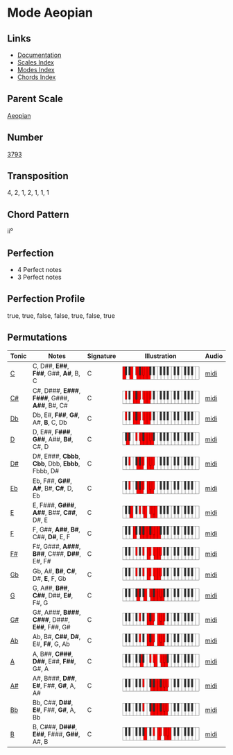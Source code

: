 # Mode Aeopian

## Links

- [Documentation](README.md)
- [Scales Index](Scales.md)
- [Modes Index](Modes.md)
- [Chords Index](Chords.md)

## Parent Scale

[Aeopian](ScaleAeopian.md)

## Number

[3793](https://ianring.com/musictheory/scales/3793)

## Transposition

4, 2, 1, 2, 1, 1, 1

## Chord Pattern

ii⁰

## Perfection

- 4 Perfect notes
- 3 Perfect notes

## Perfection Profile

true, true, false, false, true, false, true

## Permutations

| Tonic | Notes | Signature | Illustration | Audio |
|-------|-------|-----------|--------------|-------|
| [C](ModeCNaturalAeopian.md) | C, D##, **E##**, **F##**, G##, **A#**, B, C | C | ![CNaturalAeopian](ModeCNaturalAeopian.png) | [midi](https://github.com/edipermadi/music/blob/main/docs/ModeCNaturalAeopian.mid?raw=true) |
| [C#](ModeCSharpAeopian.md) | C#, D###, **E###**, **F###**, G###, **A##**, B#, C# | C | ![CSharpAeopian](ModeCSharpAeopian.png) | [midi](https://github.com/edipermadi/music/blob/main/docs/ModeCSharpAeopian.mid?raw=true) |
| [Db](ModeDFlatAeopian.md) | Db, E#, **F##**, **G#**, A#, **B**, C, Db | C | ![DFlatAeopian](ModeDFlatAeopian.png) | [midi](https://github.com/edipermadi/music/blob/main/docs/ModeDFlatAeopian.mid?raw=true) |
| [D](ModeDNaturalAeopian.md) | D, E##, **F###**, **G##**, A##, **B#**, C#, D | C | ![DNaturalAeopian](ModeDNaturalAeopian.png) | [midi](https://github.com/edipermadi/music/blob/main/docs/ModeDNaturalAeopian.mid?raw=true) |
| [D#](ModeDSharpAeopian.md) | D#, E###, **Cbbb**, **Cbb**, Dbb, **Ebbb**, Fbbb, D# | C | ![DSharpAeopian](ModeDSharpAeopian.png) | [midi](https://github.com/edipermadi/music/blob/main/docs/ModeDSharpAeopian.mid?raw=true) |
| [Eb](ModeEFlatAeopian.md) | Eb, F##, **G##**, **A#**, B#, **C#**, D, Eb | C | ![EFlatAeopian](ModeEFlatAeopian.png) | [midi](https://github.com/edipermadi/music/blob/main/docs/ModeEFlatAeopian.mid?raw=true) |
| [E](ModeENaturalAeopian.md) | E, F###, **G###**, **A##**, B##, **C##**, D#, E | C | ![ENaturalAeopian](ModeENaturalAeopian.png) | [midi](https://github.com/edipermadi/music/blob/main/docs/ModeENaturalAeopian.mid?raw=true) |
| [F](ModeFNaturalAeopian.md) | F, G##, **A##**, **B#**, C##, **D#**, E, F | C | ![FNaturalAeopian](ModeFNaturalAeopian.png) | [midi](https://github.com/edipermadi/music/blob/main/docs/ModeFNaturalAeopian.mid?raw=true) |
| [F#](ModeFSharpAeopian.md) | F#, G###, **A###**, **B##**, C###, **D##**, E#, F# | C | ![FSharpAeopian](ModeFSharpAeopian.png) | [midi](https://github.com/edipermadi/music/blob/main/docs/ModeFSharpAeopian.mid?raw=true) |
| [Gb](ModeGFlatAeopian.md) | Gb, A#, **B#**, **C#**, D#, **E**, F, Gb | C | ![GFlatAeopian](ModeGFlatAeopian.png) | [midi](https://github.com/edipermadi/music/blob/main/docs/ModeGFlatAeopian.mid?raw=true) |
| [G](ModeGNaturalAeopian.md) | G, A##, **B##**, **C##**, D##, **E#**, F#, G | C | ![GNaturalAeopian](ModeGNaturalAeopian.png) | [midi](https://github.com/edipermadi/music/blob/main/docs/ModeGNaturalAeopian.mid?raw=true) |
| [G#](ModeGSharpAeopian.md) | G#, A###, **B###**, **C###**, D###, **E##**, F##, G# | C | ![GSharpAeopian](ModeGSharpAeopian.png) | [midi](https://github.com/edipermadi/music/blob/main/docs/ModeGSharpAeopian.mid?raw=true) |
| [Ab](ModeAFlatAeopian.md) | Ab, B#, **C##**, **D#**, E#, **F#**, G, Ab | C | ![AFlatAeopian](ModeAFlatAeopian.png) | [midi](https://github.com/edipermadi/music/blob/main/docs/ModeAFlatAeopian.mid?raw=true) |
| [A](ModeANaturalAeopian.md) | A, B##, **C###**, **D##**, E##, **F##**, G#, A | C | ![ANaturalAeopian](ModeANaturalAeopian.png) | [midi](https://github.com/edipermadi/music/blob/main/docs/ModeANaturalAeopian.mid?raw=true) |
| [A#](ModeASharpAeopian.md) | A#, B###, **D##**, **E#**, F##, **G#**, A, A# | C | ![ASharpAeopian](ModeASharpAeopian.png) | [midi](https://github.com/edipermadi/music/blob/main/docs/ModeASharpAeopian.mid?raw=true) |
| [Bb](ModeBFlatAeopian.md) | Bb, C##, **D##**, **E#**, F##, **G#**, A, Bb | C | ![BFlatAeopian](ModeBFlatAeopian.png) | [midi](https://github.com/edipermadi/music/blob/main/docs/ModeBFlatAeopian.mid?raw=true) |
| [B](ModeBNaturalAeopian.md) | B, C###, **D###**, **E##**, F###, **G##**, A#, B | C | ![BNaturalAeopian](ModeBNaturalAeopian.png) | [midi](https://github.com/edipermadi/music/blob/main/docs/ModeBNaturalAeopian.mid?raw=true) |
